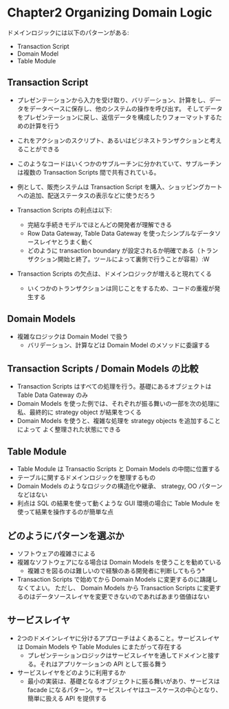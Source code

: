 Chapter2 Organizing Domain Logic
================================================================================

ドメインロジックには以下のパターンがある:

* Transaction Script
* Domain Model
* Table Module


## Transaction Script

* プレゼンテーションから入力を受け取り、バリデーション、計算をし、データをデータベースに保存し、他のシステムの操作を呼び出す。
  そしてデータをプレゼンテーションに戻し、返信データを構成したりフォーマットするための計算を行う
* これをアクションのスクリプト、あるいはビジネストランザクションと考えることができる
* このようなコードはいくつかのサブルーチンに分かれていて、サブルーチンは複数の
    Transaction Scripts 間で共有されている。
* 例として、販売システムは Transaction Script
    を購入、ショッピングカートへの追加、配送ステータスの表示などに使うだろう


* Transaction Scripts の利点は以下:
    * 完結な手続きモデルでほとんどの開発者が理解できる
    * Row Data Gateway, Table Data Gateway
        を使ったシンプルなデータソースレイヤとうまく動く
    * どのように transaction boundary
        が設定されるか明確である（トランザクション開始と終了。ツールによって裏側で行うことが容易）:W
* Transaction Scripts の欠点は、ドメインロジックが増えると現れてくる
    * いくつかのトランザクションは同じことをするため、コードの重複が発生する


## Domain Models

* 複雑なロジックは Domain Model で扱う
    * バリデーション、計算などは Domain Model のメソッドに委譲する


## Transaction Scripts / Domain Models の比較

* Transaction Scripts はすべての処理を行う。基礎にあるオブジェクトは Table Data
    Gateway のみ
* Domain Models を使った例では、それぞれが振る舞いの一部を次の処理に私、最終的に
  strategy object が結果をつくる
* Domain Models を使うと、複雑な処理を strategy objects を追加することによって
  よく整理された状態にできる


## Table Module

* Table Module は Transactio Scripts と Domain Models の中間に位置する
* テーブルに関するドメインロジックを整理するもの
* Domain Models のようなロジックの構造化や継承、 strategy, OO パターンなどはない
* 利点は SQL の結果を使って動くような GUI 環境の場合に Table Module
    を使って結果を操作するのが簡単な点


## どのようにパターンを選ぶか

* ソフトウェアの複雑さによる
* 複雑なソフトウェアになる場合は Domain Models を使うことを勧めている
    * 複雑さを図るのは難しいので経験のある開発者に判断してもらう*
* Transaction Scripts で始めてから Domain Models
    に変更するのに躊躇しなくてよい。
  ただし、 Domain Models から Transaction Scripts
  に変更するのはデータソースレイヤを変更できないのであればあまり価値はない


## サービスレイヤ

* 2つのドメインレイヤに分けるアプローチはよくあること。サービスレイヤは Domain
    Models や Table Modules にまたがって存在する
  * プレゼンテーションロジックはサービスレイヤを通してドメインと接する。それはアプリケーションの
  API として振る舞う
* サービスレイヤをどのように利用するか
    * 最小の実装は、基礎となるオブジェクトに振る舞いがあり、サービスは facade
        になるパターン。サービスレイヤはユースケースの中心となり、簡単に扱える
        API を提供する
